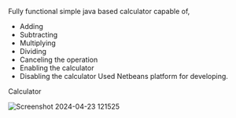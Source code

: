 Fully functional simple java based calculator capable of,
   - Adding
   - Subtracting
   - Multiplying
   - Dividing
   - Canceling the operation
   - Enabling the calculator
   - Disabling the calculator
Used Netbeans platform for developing.


Calculator

![Screenshot 2024-04-23 121525](https://github.com/SamudraUduwaka/Java-Calculator/assets/134803940/9726c72d-b712-446c-92b2-1e39ed48fc18)
